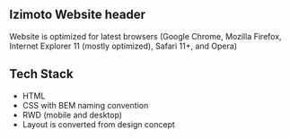 ## Izimoto Website header

Website is optimized for latest browsers (Google Chrome, Mozilla Firefox, Internet Explorer 11 (mostly optimized), Safari 11+, and Opera)

## Tech Stack

- HTML
- CSS with BEM naming convention
- RWD (mobile and desktop)
- Layout is converted from design concept
